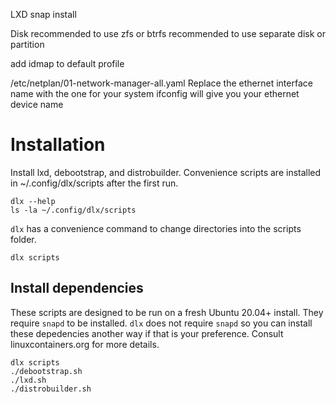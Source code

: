 LXD
	snap install

Disk
	recommended to use zfs or btrfs
	recommended to use separate disk or partition

add idmap to default profile

/etc/netplan/01-network-manager-all.yaml
	Replace the ethernet interface name with the one for your system
	ifconfig will give you your ethernet device name

# Installation

Install lxd, debootstrap, and distrobuilder. Convenience scripts are installed in ~/.config/dlx/scripts after the first run.

```
dlx --help
ls -la ~/.config/dlx/scripts
```

`dlx` has a convenience command to change directories into the scripts folder.

```
dlx scripts
```

## Install dependencies

These scripts are designed to be run on a fresh Ubuntu 20.04+ install. They require `snapd` to be installed. `dlx` does not require `snapd` so you can install these depedencies another way if that is your preference. Consult linuxcontainers.org for more details.


```
dlx scripts
./debootstrap.sh
./lxd.sh
./distrobuilder.sh
```